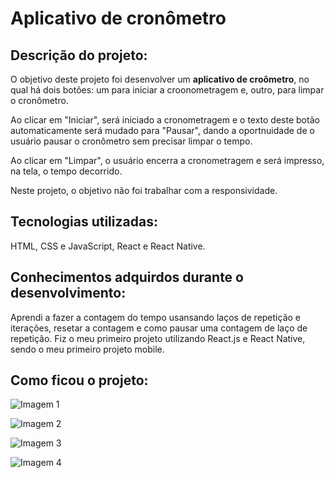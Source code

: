 # Aplicativo de cronômetro

## Descrição do projeto:
O objetivo deste projeto foi desenvolver um <b>aplicativo de croômetro</b>, no qual há dois botões: um para iniciar a croonometragem e, outro, para limpar o cronômetro.

Ao clicar em "Iniciar", será iniciado a cronometragem e o texto deste botão automaticamente será mudado para "Pausar", dando a oportnuidade de o usuário pausar o cronômetro sem precisar limpar o tempo.

Ao clicar em "Limpar", o usuário encerra a cronometragem e será impresso, na tela, o tempo decorrido.

Neste projeto, o objetivo não foi trabalhar com a responsividade.

## Tecnologias utilizadas:
HTML, CSS e JavaScript, React e React Native.

## Conhecimentos adquirdos durante o desenvolvimento:
Aprendi a fazer a contagem do tempo usansando laços de repetição e iterações, resetar a contagem e como pausar uma contagem de laço de repetição. Fiz o meu primeiro projeto utilizando React.js e React Native, sendo o meu primeiro projeto mobile.

## Como ficou o projeto:
![Imagem 1](https://user-images.githubusercontent.com/83307765/201541321-c501bc39-382e-4166-9898-16f4f4a6bbb3.png)

![Imagem 2](https://user-images.githubusercontent.com/83307765/201541363-1fb4e8ad-a9c6-46b1-84d1-b3f88de9ccd5.png)

![Imagem 3](https://user-images.githubusercontent.com/83307765/201541401-0093aa0b-d918-4632-81d9-f1b6c7fb785a.png)

![Imagem 4](https://user-images.githubusercontent.com/83307765/201541426-1cee6cdd-48b4-4dc4-9a2c-6fcdc820f41a.png)
